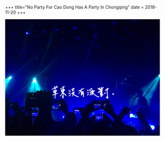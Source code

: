 +++
title="No Party For Cao Dong Has A Party In Chongqing"
date = 2018-11-20
+++

![Chongqing Station Of Lost Train Tour](/images/blog/2018/no_party_for_caodong.jpeg)
